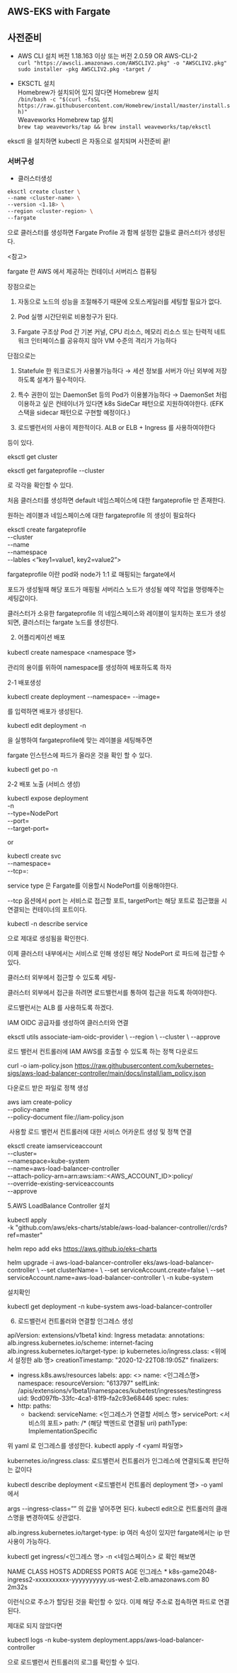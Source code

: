 AWS-EKS with Fargate 
------

## 사전준비  

- AWS CLI 설치 
버전 1.18.163 이상 또는 버전 2.0.59  OR AWS-CLI-2  
`curl "https://awscli.amazonaws.com/AWSCLIV2.pkg" -o "AWSCLIV2.pkg" sudo installer -pkg AWSCLIV2.pkg -target /`  

- EKSCTL 설치  
Homebrew가 설치되어 있지 않다면 Homebrew 설치   
`/bin/bash -c "$(curl -fsSL https://raw.githubusercontent.com/Homebrew/install/master/install.sh)"`   
Weaveworks Homebrew tap 설치  
`brew tap weaveworks/tap && brew install weaveworks/tap/eksctl`  

 eksctl 을 설치하면 kubectl 은 자동으로 설치되며 사전준비 끝!
  
### 서버구성
- 클러스터생성  
``` bash 
eksctl create cluster \ 
--name <cluster-name> \ 
--version <1.18> \ 
--region <cluster-region> \ 
--fargate
```  
으로 클러스터를 생성하면 Fargate Profile 과 함께 설정한 값들로 클러스터가 생성된다.

<참고>

fargate 란 AWS 에서 제공하는 컨테이너 서버리스 컴퓨팅

장점으로는

1. 자동으로 노드의 성능을 조절해주기 때문에 오토스케일러를 세팅할 필요가 없다.

2. Pod 실행 시간단위로 비용청구가 된다.

3. Fargate 구조상 Pod 간 기본 커널, CPU 리소스, 메모리 리소스 또는 탄력적 네트워크 인터페이스를 공유하지 않아 VM 수준의 격리가 가능하다

단점으로는 

1. Statefule 한 워크로드가 사용불가능하다  → 세션 정보를 서버가 아닌 외부에 저장하도록 설계가 필수적이다.

2. 특수 권한이 있는 DaemonSet 등의 Pod가 이용불가능하다 → DaemonSet 처럼 이용하고 싶은 컨테이너가 있다면 k8s SideCar 패턴으로 지원하여야한다. (EFK 스택을 sidecar 패턴으로 구현할 예정이다.)

3. 로드밸런서의 사용이 제한적이다. ALB or ELB + Ingress 를 사용하여야한다

등이 있다. 

eksctl get cluster

eksctl get fargateprofile --cluster <cluster-name>  

로 각각을 확인할 수 있다. 

처음 클러스터를 생성하면 default 네임스페이스에 대한 fargateprofile 만 존재한다. 

원하는 레이블과 네임스페이스에 대한 fargateprofile 의 생성이 필요하다

eksctl create fargateprofile  \
--cluster <cluster-name> \
--name <profile-name> \
--namespace <name-space for fargateprofile> \
--lables <“key1=value1, key2=value2”>

fargateprofile 이란  pod와 node가 1:1 로 매핑되는 fargate에서 

포드가 생성될때 해당 포드가 매핑될 서버리스 노드가 생성될 예약 작업을 명령해주는 세팅값이다. 

클러스터가 소유한 fargateprofile 의 네임스페이스와 레이블이 일치하는 포드가 생성되면, 클러스터는 fargate 노드를 생성한다.

2. 어플리케이션 배포 

kubectl create namespace <namespace 명>

관리의 용이를 위하여 namespace를 생성하여 배포하도록 하자

2-1 배포생성 

kubectl create deployment --namespace=<namespace> --image=<image path:tag> <deployment name>

를 입력하면 배포가 생성된다.  

kubectl edit deployment -n <namespace> <deployment name>

을 실행하여 fargateprofile에 맞는 레이블을 세팅해주면

 fargate 인스턴스에 파드가 올라온 것을 확인 할 수 있다.

kubectl get po -n <namespace>  

2-2 배포 노출 (서비스 생성)

kubectl expose deployment <deployment name> \
-n <namespace> \
--type=NodePort \
--port=<serviceport> \
--target-port=<pod port>

or 

kubectl create svc <service type> <service name> \
--namespace=<namespace> \
--tcp=<port>:<targetPort>

service type 은 Fargate를 이용할시 NodePort를 이용해야한다.

--tcp 옵션에서 port 는 서비스로 접근할 포트, targetPort는 해당 포트로 접근했을 시 연결되는 컨테이너의 포트이다.

kubectl -n <namespace> describe service <service-name>

으로 제대로 생성됨을 확인한다. 

이제 클러스터 내부에서는 서비스로 인해 생성된 해당 NodePort 로 파드에 접근할 수 있다.

클러스터 외부에서 접근할 수 있도록 세팅-

클러스터 외부에서 접근을 하려면 로드밸런서를 통하여 접근을 하도록 하여야한다.

로드밸런서는 ALB 를 사용하도록 하겠다.

IAM OIDC 공급자를 생성하여 클러스터와 연결

eksctl utils associate-iam-oidc-provider \ 
--region <region-code> \ 
--cluster <cluster name> \ 
--approve

로드 밸런서 컨트롤러에 IAM AWS를 호출할 수 있도록 하는 정책 다운로드 

curl -o iam-policy.json https://raw.githubusercontent.com/kubernetes-sigs/aws-load-balancer-controller/main/docs/install/iam_policy.json

다운로드 받은 파일로 정책 생성

aws iam create-policy \
    --policy-name <policy-name> \
    --policy-document file://iam-policy.json

 사용할 로드 밸런서 컨트롤러에 대한 서비스 어카운트 생성 및 정책 연결

eksctl create iamserviceaccount \
  --cluster=<cluster-name> \
  --namespace=kube-system \
  --name=aws-load-balancer-controller \
  --attach-policy-arn=arn:aws:iam::<AWS_ACCOUNT_ID>:policy/<policy-name> \
  --override-existing-serviceaccounts \
  --approve

 5.AWS LoadBalance Controller 설치  

kubectl apply \
-k "github.com/aws/eks-charts/stable/aws-load-balancer-controller//crds?ref=master"

helm repo add eks https://aws.github.io/eks-charts

helm upgrade -i aws-load-balancer-controller eks/aws-load-balancer-controller \ 
--set clusterName=<cluster-name> \ 
--set serviceAccount.create=false \ 
--set serviceAccount.name=aws-load-balancer-controller \ 
-n kube-system

설치확인

kubectl get deployment -n kube-system aws-load-balancer-controller

6. 로드밸런서 컨트롤러와 연결할 인그레스 생성

apiVersion: extensions/v1beta1
kind: Ingress
metadata:
  annotations:
    alb.ingress.kubernetes.io/scheme: internet-facing
    alb.ingress.kubernetes.io/target-type: ip 
    kubernetes.io/ingress.class: <위에서 설정한 alb 명>
  creationTimestamp: "2020-12-22T08:19:05Z"
  finalizers:
  - ingress.k8s.aws/resources
  labels:
    app: <>
  name: <인그레스명>
  namespace: <namespace>
  resourceVersion: "613797"
  selfLink: /apis/extensions/v1beta1/namespaces/kubetest/ingresses/testingress
  uid: 9cd097fb-33fc-4ca1-81f9-fa2c93e68446
spec:
  rules:
  - http:
      paths:
      - backend:
          serviceName: <인그레스가 연결할 서비스 명>
          servicePort: <서비스의 포트>
        path: /* (해당 백엔드로 연결될 uri)
        pathType: ImplementationSpecific

위 yaml 로 인그레스를 생성한다. kubectl apply -f <yaml 파일명>

kubernetes.io/ingress.class: 로드밸런서 컨트롤러가 인그레스에 연결되도록 판단하는 값이다

kubectl describe deployment <로드밸런서 컨트롤러 deployment 명> -o yaml 에서 

args --ingress-class=””  의 값을 넣어주면 된다. kubectl edit으로 컨트롤러의 클래스명을 변경하여도 상관없다. 

alb.ingress.kubernetes.io/target-type: ip  여러 속성이 있지만 fargate에서는 ip 만 사용이 가능하다.

kubectl get ingress/<인그레스 명> -n <네임스페이스> 로 확인 해보면  

NAME           CLASS    HOSTS   ADDRESS                                                                   PORTS   AGE
인그레스   <none>   *       k8s-game2048-ingress2-xxxxxxxxxx-yyyyyyyyyy.us-west-2.elb.amazonaws.com   80      2m32s

이런식으로 주소가 할당된 것을 확인할 수 있다. 이제 해당 주소로 접속하면 파드로 연결된다. 

제대로 되지 않았다면

kubectl logs -n kube-system   deployment.apps/aws-load-balancer-controller

으로 로드밸런서 컨트롤러의 로그를 확인할 수 있다.

